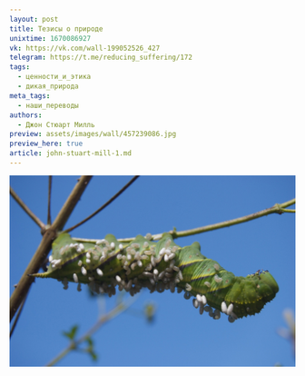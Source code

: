 ```yaml
---
layout: post
title: Тезисы о природе
unixtime: 1670086927
vk: https://vk.com/wall-199052526_427
telegram: https://t.me/reducing_suffering/172
tags:
  - ценности_и_этика
  - дикая_природа
meta_tags:
  - наши_переводы
authors:
  - Джон Стюарт Милль
preview: assets/images/wall/457239086.jpg
preview_here: true
article: john-stuart-mill-1.md
---
```

![](assets/images/wall/457239086.jpg)